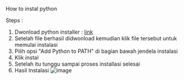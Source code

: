 How to instal python

Steps :
1. Dwonload python installer : [link](https://www.python.org/downloads/)
2. Setelah file berhasil didwonload kemudian klik file tersebut untuk memulai instalasi
3. Pilih opsi "Add Python to PATH" di bagian bawah jendela instalasi
4. Klik instal
5. Setelah itu tunggu sampai proses installasi selesai
6. Hasil Instalasi
   ![image](https://github.com/rifanaghniii/pertemuan1-basis-data/assets/148309225/aa02e703-ecce-4721-a779-a9b5af2d5455)

